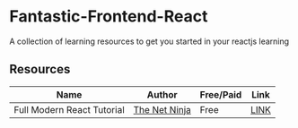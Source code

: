 # Fantastic-Frontend-React
A collection of learning resources to get you started in your reactjs learning

## Resources

<!---
Copy these five lines below on the next line and add a resource

| | | | |

Make sure to preview the results before making a pull request
-->

|  Name  | Author | Free/Paid | Link |
| --- | --- | --- | --- |
| Full Modern React Tutorial | [The Net Ninja](https://www.youtube.com/c/TheNetNinja) | Free | [LINK](https://youtube.com/playlist?list=PL4cUxeGkcC9gZD-Tvwfod2gaISzfRiP9d) |
